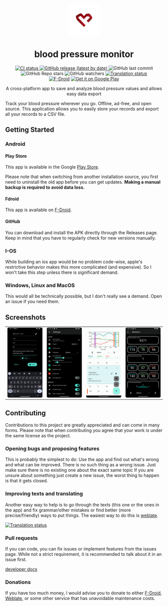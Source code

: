 <div align="center">  
  <img src="https://github.com/NobodyForNothing/blood-pressure-monitor-fl/blob/79b8a2d38703a5ff6d491019ba51b0374c39963a/android/app/src/main/res/drawable/icon.png" width="20%" height="20%"></img>
</div>


<h1 align="center"> blood pressure monitor </h1>
<div align="center">
  <a href="[https://github.com/NobodyForNothing/blood-pressure-monitor-fl/actions/workflows/CI.yml">
    <img src="https://github.com/NobodyForNothing/blood-pressure-monitor-fl/actions/workflows/CI.yml/badge.svg" alt="CI status" />
  </a>
  <a href="https://github.com/NobodyForNothing/blood-pressure-monitor-fl/releases/latest">
    <img alt="GitHub release (latest by date)" src="https://img.shields.io/github/v/release/NobodyForNothing/blood-pressure-monitor-fl">
  </a>
  <img alt="GitHub last commit" src="https://img.shields.io/github/last-commit/NobodyForNothing/blood-pressure-monitor-fl">
  <img alt="GitHub Repo stars" src="https://img.shields.io/github/stars/NobodyForNothing/blood-pressure-monitor-fl">
  <img alt="GitHub watchers" src="https://img.shields.io/github/watchers/NobodyForNothing/blood-pressure-monitor-fl">
  <a href="https://hosted.weblate.org/engage/blood-pressure-monitor-fl/">
    <img src="https://hosted.weblate.org/widgets/blood-pressure-monitor-fl/-/svg-badge.svg" alt="Translation status" />
  </a>
</div>
<div align="center">
  <a href='https://f-droid.org/en/packages/com.derdilla.bloodPressureApp'><img alt="F-Droid" height=40 src="https://gitlab.com/fdroid/artwork/-/raw/master/fdroid-logo-2015/available-on-fdroid.svg"></a>
  <a href='https://play.google.com/store/apps/details?id=com.derdilla.bloodPressureApp&pcampaignid=pcampaignidMKT-Other-global-all-co-prtnr-py-PartBadge-Mar2515-1'><img height=45 alt='Get it on Google Play' src='https://play.google.com/intl/en_us/badges/static/images/badges/en_badge_web_generic.png'/></a>
</div>
<p align="center">
  A cross-platform app to save and analyze blood pressure values and allows easy data export
</p>

Track your blood pressure wherever you go. Offline, ad-free, and open source.
This application allows you to easily store your records and export all your records to a CSV file. 

## Getting Started

### Android

#### Play Store
This app is available in the Google [Play Store](https://play.google.com/store/apps/details?id=com.derdilla.bloodPressureApp). 

Please note that when switching from another installation source, you first need to uninstall the old app before you can get updates. **Making a manual backup is required to avoid data loss.**

#### Fdroid
This app is available on [F-Droid](https://f-droid.org/en/packages/com.derdilla.bloodPressureApp/). 

#### GitHub
You can download and install the APK directly through the Releases page. Keep in mind that you have to regularly check for new versions manually.

### I-OS
While building an ios app would be no problem code-wise, apple's restrictive behavior makes this more complicated (and expensive). So I won't take this step unless there is significant demand. 

### Windows, Linux and MacOS
This would all be technically possible, but I don't really see a demand. Open an issue if you need them.

## Screenshots
<table style="width: 100%; border-collapse: collapse;">
  <tr>
    <td><img src="https://github.com/NobodyForNothing/blood-pressure-monitor-fl/blob/main/fastlane/metadata/android/en-US/images/phoneScreenshots/01-example_add.png?raw=true" height="100%" alt="Home"></img></td>
    <td><img src="https://github.com/NobodyForNothing/blood-pressure-monitor-fl/blob/main/fastlane/metadata/android/en-US/images/phoneScreenshots/03-example_settings.png?raw=true" height="100%" alt="Settings"></img></td>
  <td><img src="https://github.com/NobodyForNothing/blood-pressure-monitor-fl/blob/main/fastlane/metadata/android/en-US/images/phoneScreenshots/02-example_home.png?raw=true" height="100%" alt="Home"></img></td>
    <td><img src="https://github.com/NobodyForNothing/blood-pressure-monitor-fl/blob/main/fastlane/metadata/android/en-US/images/phoneScreenshots/04-example_stats.png?raw=true" height="100%" alt="Statistics"></img></td>
  </tr>
</table>

## Contributing
Contributions to this project are greatly appreciated and can come in many forms. Please note that when contributing you agree that your work is under the same license as the project.  
### Opening bugs and proposing features
This is probably the simplest to do: Use the app and find out what's wrong and what can be improved. There is no such thing as a wrong issue. Just make sure there is no existing one about the exact same topic If you are unsure about something just create a new issue, the worst thing to happen is that it gets closed.

### Improving texts and translating
Another easy way to help is to go through the texts (this one or the ones in the app) and fix grammar/other mistakes or find better (more precise/friendly) ways to put things.
The easiest way to do this is [weblate](https://hosted.weblate.org/engage/blood-pressure-monitor-fl/).

[![Translation status](https://hosted.weblate.org/widgets/blood-pressure-monitor-fl/-/multi-auto.svg)](https://hosted.weblate.org/engage/blood-pressure-monitor-fl/)


### Pull requests
If you can code, you can fix issues or implement features from the issues page. While not a strict requirement, it is recommended to talk about it in an issue first.

[developer docs](https://bpapp.derdilla.com/)

### Donations
If you have too much money, I would advise you to donate to either [F-Droid](https://f-droid.org/en/donate/), [Weblate](https://weblate.org/en/donate/), or some other service that has unavoidable maintenance costs.
